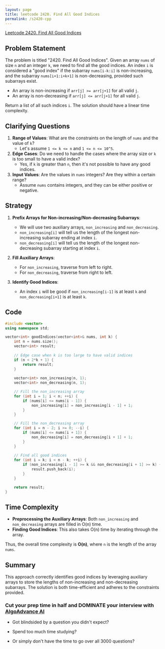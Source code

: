 ```yaml
---
layout: page
title: leetcode 2420. Find All Good Indices
permalink: /s2420-cpp
---
```

[Leetcode 2420. Find All Good Indices](https://algoadvance.github.io/algoadvance/l2420)
## Problem Statement
The problem is titled "2420. Find All Good Indices". Given an array `nums` of size `n` and an integer `k`, we need to find all the good indices. An index `i` is considered a "good index" if the subarray `nums[i-k:i]` is non-increasing, and the subarray `nums[i+1:i+k+1]` is non-decreasing, provided such subarrays exist.

- An array is non-increasing if `arr[j] >= arr[j+1]` for all valid `j`.
- An array is non-decreasing if `arr[j] <= arr[j+1]` for all valid `j`.

Return a list of all such indices `i`. The solution should have a linear time complexity.

## Clarifying Questions
1. **Range of Values**: What are the constraints on the length of `nums` and the value of `k`?
    - Let's assume `1 <= k <= n` and `1 <= n <= 10^5`.
2. **Edge Cases**: Do we need to handle the cases where the array size or `k` is too small to have a valid index?
    - Yes, if `k` is greater than `n`, then it's not possible to have any good indices.
3. **Input Values**: Are the values in `nums` integers? Are they within a certain range?
    - Assume `nums` contains integers, and they can be either positive or negative.

## Strategy
1. **Prefix Arrays for Non-increasing/Non-decreasing Subarrays**:
    - We will use two auxiliary arrays, `non_increasing` and `non_decreasing`. 
    - `non_increasing[i]` will tell us the length of the longest non-increasing subarray ending at index `i`.
    - `non_decreasing[i]` will tell us the length of the longest non-decreasing subarray starting at index `i`.

2. **Fill Auxiliary Arrays**:
    - For `non_increasing`, traverse from left to right.
    - For `non_decreasing`, traverse from right to left.

3. **Identify Good Indices**:
    - An index `i` will be good if `non_increasing[i-1]` is at least `k` and `non_decreasing[i+1]` is at least `k`.

## Code
```cpp
#include <vector>
using namespace std;

vector<int> goodIndices(vector<int>& nums, int k) {
    int n = nums.size();
    vector<int> result;
    
    // Edge case when k is too large to have valid indices
    if (n < 2*k + 1) {
        return result;
    }
    
    vector<int> non_increasing(n, 1);
    vector<int> non_decreasing(n, 1);

    // Fill the non_increasing array
    for (int i = 1; i < n; ++i) {
        if (nums[i] <= nums[i - 1]) {
            non_increasing[i] = non_increasing[i - 1] + 1;
        }
    }

    // Fill the non_decreasing array
    for (int i = n - 2; i >= 0; --i) {
        if (nums[i] <= nums[i + 1]) {
            non_decreasing[i] = non_decreasing[i + 1] + 1;
        }
    }
    
    // Find all good indices
    for (int i = k; i < n - k; ++i) {
        if (non_increasing[i - 1] >= k && non_decreasing[i + 1] >= k) {
            result.push_back(i);
        }
    }

    return result;
}
```

## Time Complexity
- **Preprocessing the Auxiliary Arrays**: Both `non_increasing` and `non_decreasing` arrays are filled in O(n) time.
- **Finding Good Indices**: This also takes O(n) time by iterating through the array.

Thus, the overall time complexity is **O(n)**, where `n` is the length of the array `nums`.

## Summary
This approach correctly identifies good indices by leveraging auxiliary arrays to store the lengths of non-increasing and non-decreasing subarrays. The solution is both time-efficient and adheres to the constraints provided.


### Cut your prep time in half and DOMINATE your interview with [AlgoAdvance AI](https://algoAdvance.com)

- Got blindsided by a question you didn't expect?

- Spend too much time studying?

- Or simply don't have the time to go over all 3000 questions?

